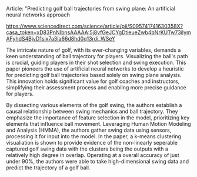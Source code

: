 Article: "Predicting golf ball trajectories from swing plane: An artificial neural networks approach

https://www.sciencedirect.com/science/article/pii/S095741741630358X?casa_token=xD83PnNIbnsAAAAA:5j8vfGeJCYgDtieueZwb4bNrKUTw73iIymAFyhdS4BjvD1six7a3Ia66d8hd0q13rdi_WSeY

The intricate nature of golf, with its ever-changing variables, demands a keen understanding of ball trajectory for players. Visualizing the ball's path is crucial, guiding players in their shot selection and swing execution. This paper pioneers the use of artificial neural networks to develop a heuristic for predicting golf ball trajectories based solely on swing plane analysis. This innovation holds significant value for golf coaches and instructors, simplifying their assessment process and enabling more precise guidance for players.

By dissecting various elements of the golf swing, the authors establish a causal relationship between swing mechanics and ball trajectory. They emphasize the importance of feature selection in the model, prioritizing key elements that influence ball movement. Leveraging Human Motion Modeling and Analysis (HMMA), the authors gather swing data using sensors, processing it for input into the model. In the paper, a k-means clustering visualiation is shown to provide evidence of the non-linearly seperable captured golf swing data with the clusters being the outputs with a relatively high degree in overlap. Operating at a overall accuracy of just under 90%, the authors were able to take high-dimensional swing data and predict the trajectory of a golf ball.
